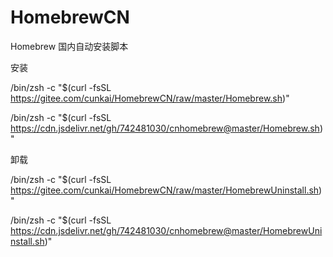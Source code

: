 # HomebrewCN
Homebrew 国内自动安装脚本

安装 

/bin/zsh -c "$(curl -fsSL https://gitee.com/cunkai/HomebrewCN/raw/master/Homebrew.sh)"

/bin/zsh -c "$(curl -fsSL https://cdn.jsdelivr.net/gh/742481030/cnhomebrew@master/Homebrew.sh)"

卸载 

/bin/zsh -c "$(curl -fsSL https://gitee.com/cunkai/HomebrewCN/raw/master/HomebrewUninstall.sh)"

/bin/zsh -c "$(curl -fsSL https://cdn.jsdelivr.net/gh/742481030/cnhomebrew@master/HomebrewUninstall.sh)"                         

